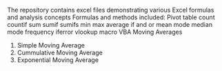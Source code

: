 The repository contains excel files demonstrating various Excel formulas and analysis concepts
Formulas and methods included:
Pivot table
count
countif
sum
sumif
sumifs
min
max
average
if
and
or
mean
mode
median
mode
frequency
iferror
vlookup
macro
VBA
Moving Averages

1. Simple Moving Average
2. Cummulative Moving Average
3. Exponential Moving Average

